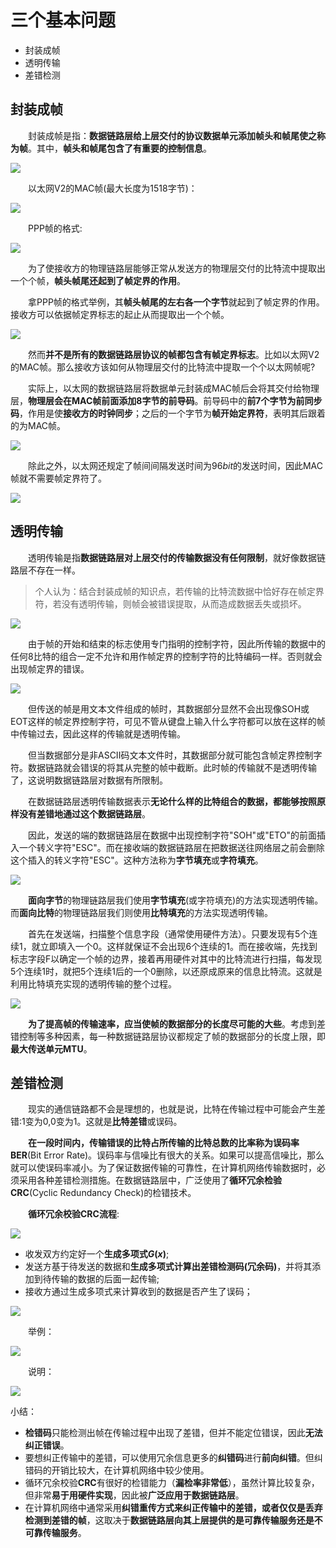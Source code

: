 # 三个基本问题

- 封装成帧
- 透明传输
- 差错检测

## 封装成帧

&emsp;&emsp;封装成帧是指：**数据链路层给上层交付的协议数据单元添加帧头和帧尾使之称为帧**。其中，**帧头和帧尾包含了有重要的控制信息**。

![](imags/4.png)

&emsp;&emsp;以太网V2的MAC帧(最大长度为1518字节)：

![](imags/5.png)

&emsp;&emsp;PPP帧的格式:

![](imags/6.png)

&emsp;&emsp;为了使接收方的物理链路层能够正常从发送方的物理层交付的比特流中提取出一个个帧，**帧头帧尾还起到了帧定界的作用**。

&emsp;&emsp;拿PPP帧的格式举例，其**帧头帧尾的左右各一个字节**就起到了帧定界的作用。接收方可以依据帧定界标志的起止从而提取出一个个帧。

![](imags/7.png)

&emsp;&emsp;然而**并不是所有的数据链路层协议的帧都包含有帧定界标志**。比如以太网V2的MAC帧。那么接收方该如何从物理层交付的比特流中提取一个个以太网帧呢?

&emsp;&emsp;实际上，以太网的数据链路层将数据单元封装成MAC帧后会将其交付给物理层，**物理层会在MAC帧前面添加8字节的前导码**。前导码中的**前7个字节为前同步码**，作用是使**接收方的时钟同步**；之后的一个字节为**帧开始定界符**，表明其后跟着的为MAC帧。

![](imags/8.png)

&emsp;&emsp;除此之外，以太网还规定了帧间间隔发送时间为$96bit$的发送时间，因此MAC帧就不需要帧定界符了。

![](imags/9.png)

## 透明传输

&emsp;&emsp;透明传输是指**数据链路层对上层交付的传输数据没有任何限制**，就好像数据链路层不存在一样。

> 个人认为：结合封装成帧的知识点，若传输的比特流数据中恰好存在帧定界符，若没有透明传输，则帧会被错误提取，从而造成数据丢失或损坏。

![](imags/10.png)

&emsp;&emsp;由于帧的开始和结束的标志使用专门指明的控制字符，因此所传输的数据中的任何8比特的组合一定不允许和用作帧定界的控制字符的比特编码一样。否则就会出现帧定界的错误。

![](imags/11.png)

&emsp;&emsp;但传送的帧是用文本文件组成的帧时，其数据部分显然不会出现像SOH或EOT这样的帧定界控制字符，可见不管从键盘上输入什么字符都可以放在这样的帧中传输过去，因此这样的传输就是透明传输。

&emsp;&emsp;但当数据部分是非ASCII码文本文件时，其数据部分就可能包含帧定界控制字符。数据链路就会错误的将其从完整的帧中截断。此时帧的传输就不是透明传输了，这说明数据链路层对数据有所限制。

&emsp;&emsp;在数据链路层透明传输数据表示**无论什么样的比特组合的数据，都能够按照原样没有差错地通过这个数据链路层**。

&emsp;&emsp;因此，发送的端的数据链路层在数据中出现控制字符"SOH"或"ETO"的前面插入一个转义字符"ESC"。而在接收端的数据链路层在把数据送往网络层之前会删除这个插入的转义字符"ESC"。这种方法称为**字节填充**或**字符填充**。

![](imags/12.png)

&emsp;&emsp;**面向字节**的物理链路层我们使用**字节填充**(或字符填充)的方法实现透明传输。而**面向比特**的物理链路层我们则使用**比特填充**的方法实现透明传输。

&emsp;&emsp;首先在发送端，扫描整个信息字段（通常使用硬件方法）。只要发现有5个连续1，就立即填入一个0。这样就保证不会出现6个连续的1。而在接收端，先找到标志字段F以确定一个帧的边界，接着再用硬件对其中的比特流进行扫描，每发现5个连续1时，就把5个连续1后的一个0删除，以还原成原来的信息比特流。这就是利用比特填充实现的透明传输的整个过程。

![](imags/13.png)

&emsp;&emsp;**为了提高帧的传输速率，应当使帧的数据部分的长度尽可能的大些**。考虑到差错控制等多种因素，每一种数据链路层协议都规定了帧的数据部分的长度上限，即**最大传送单元MTU**。

## 差错检测

&emsp;&emsp;现实的通信链路都不会是理想的，也就是说，比特在传输过程中可能会产生差错:1变为0,0变为1。这就是**比特差错**或误码。

&emsp;&emsp;**在一段时间内，传输错误的比特占所传输的比特总数的比率称为误码率BER**(Bit Error Rate)。误码率与信噪比有很大的关系。如果可以提高信噪比，那么就可以使误码率减小。为了保证数据传输的可靠性，在计算机网络传输数据时，必须采用各种差错检测措施。在数据链路层中，广泛使用了**循环冗余检验CRC**(Cyclic Redundancy Check)的检错技术。

&emsp;&emsp;**循环冗余校验CRC流程**:

![](imags/14.png)

- 收发双方约定好一个**生成多项式$G(x)$**;
- 发送方基于待发送的数据和**生成多项式计算出差错检测码(冗余码)**，并将其添加到待传输的数据的后面一起传输;
- 接收方通过生成多项式来计算收到的数据是否产生了误码；

![](imags/15.png)

&emsp;&emsp;举例：

![](imags/17.png)

&emsp;&emsp;说明：

![](imags/16.png)

小结：

- **检错码**只能检测出帧在传输过程中出现了差错，但并不能定位错误，因此**无法纠正错误**。
- 要想纠正传输中的差错，可以使用冗余信息更多的**纠错码**进行**前向纠错**。但纠错码的开销比较大，在计算机网络中较少使用。
- 循环冗余校验**CRC**有很好的检错能力（**漏检率非常低**），虽然计算比较复杂，但非常**易于用硬件实现**，因此被**广泛应用于数据链路层**。
- 在计算机网络中通常采用**纠错重传方式来纠正传输中的差错，或者仅仅是丢弃检测到差错的帧**，这取决于**数据链路层向其上层提供的是可靠传输服务还是不可靠传输服务**。
